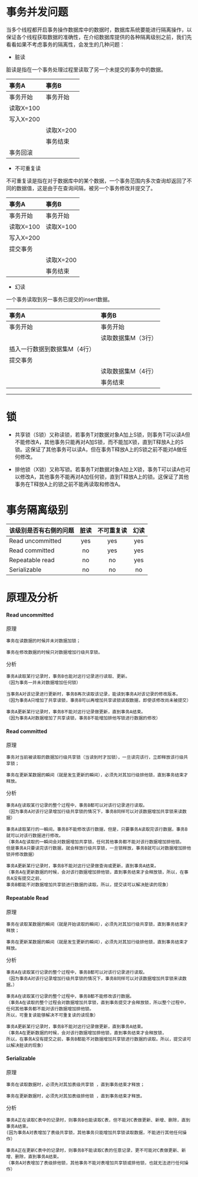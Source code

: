 # 事务并发问题

当多个线程都开启事务操作数据库中的数据时，数据库系统要能进行隔离操作，以保证各个线程获取数据的准确性，在介绍数据库提供的各种隔离级别之前，我们先看看如果不考虑事务的隔离性，会发生的几种问题：

* 脏读

脏读是指在一个事务处理过程里读取了另一个未提交的事务中的数据。

| 事务A | 事务B |
| :--- | :--- |
| 事务开始 | 事务开始 |
| 读取X=100 |  |
| 写入X=200 |  |
|  | 读取X=200 |
|  | 事务结束 |
| 事务回滚 |  |

* 不可重复读

不可重复读是指在对于数据库中的某个数据，一个事务范围内多次查询却返回了不同的数据值，这是由于在查询间隔，被另一个事务修改并提交了。

| 事务A | 事务B |
| :--- | :--- |
| 事务开始 | 事务开始 |
| 读取X=100 | 读取X=100 |
| 写入X=200 |  |
| 提交事务 |  |
|  | 读取X=200 |
|  | 事务结束 |

* 幻读

一个事务读取到另一事务已提交的insert数据。

| 事务A | 事务B |
| :--- | :--- |
| 事务开始 | 事务开始 |
|  | 读取数据集M（3行） |
| 插入一行数据到数据集M（4行） |  |
| 提交事务 |  |
|  | 读取数据集M（4行） |
|  | 事务结束 |

---

# 锁

* 共享锁（S锁）又称读锁，若事务T对数据对象A加上S锁，则事务T可以读A但不能修改A，其他事务只能再对A加S锁，而不能加X锁，直到T释放A上的S 锁。这保证了其他事务可以读A，但在事务T释放A上的S锁之前不能对A做任何修改。

* 排他锁（X锁）又称写锁。若事务T对数据对象A加上X锁，事务T可以读A也可以修改A，其他事务不能再对A加任何锁，直到T释放A上的锁。这保证了其他事务在T释放A上的锁之前不能再读取和修改A。

# 事务隔离级别

| 该级别是否有右侧的问题 | 脏读 | 不可重复读 | 幻读 |
| :--- | :---: | :---: | :---: |
| Read uncommitted | yes | yes | yes |
| Read committed | no | yes | yes |
| Repeatable read | no | no | yes |
| Serializable | no | no | no |

# 原理及分析

#### Read uncommitted

原理

```
事务在读数据的时候并未对数据加锁；

事务在修改数据的时候只对数据增加行级共享锁。
```

分析

```
事务A读取某行记录时，事务B也能对这行记录进行读取、更新。
（因为事务一并未对数据增加任何锁）

当事务A对该记录进行更新时，事务B再次读取该记录，能读到事务A对该记录的修改版本。
（因为事务A只增加了共享读锁，事务B可以再增加共享读锁读取数据，即使该修改尚未被提交）

事务A更新某行记录时，事务B不能对这行记录做更新，直到事务A结束。
（因为事务A对数据增加了共享读锁，事务B不能增加排他写锁进行数据的修改）
```

#### Read committed

原理

```
事务对当前被读取的数据加行级共享锁（当读到时才加锁），一旦读完该行，立即释放该行级共享锁；

事务在更新某数据的瞬间（就是发生更新的瞬间），必须先对其加行级排他锁，直到事务结束才释放。
```

分析

```
事务A在读取某行记录的整个过程中，事务B都可以对该行记录进行读取。
（因为事务A对该行记录增加行级共享锁的情况下，事务B同样可以对该数据增加共享锁来读数据）

事务A读取某行的一瞬间，事务B不能修改该行数据，但是，只要事务A读取完该行数据，事务B就可以对该行数据进行修改。
（事务A在读取的一瞬间会对数据增加共享锁，任何其他事务都不能对该行数据增加排他锁。
但是事务A只要读完该行数据，就会释放行级共享锁，一旦锁释放，事务B就可以对数据增加排他锁并修改数据）

事务A更新某行记录时，事务B不能对这行记录做查询或更新，直到事务A结束。
（事务A在更新数据的时候，会对该行数据增加排他锁，直到事务结束才会释放锁，所以，在事务A没有提交之前，
事务B都能不对数据增加共享锁进行数据的读取。所以，提交读可以解决脏读的现象）
```

#### Repeatable Read

原理

```
事务在读取某数据的瞬间（就是开始读取的瞬间），必须先对其加行级共享锁，直到事务结束才释放；

事务在更新某数据的瞬间（就是发生更新的瞬间），必须先对其加行级排他锁，直到事务结束才释放。
```

分析

```
事务A在读取某行记录的整个过程中，事务B都可以对该行记录进行读取。
（因为事务A对该行记录增加行级共享锁的情况下，事务B同样可以对该数据增加共享锁来读数据。）

事务A在读取某行记录的整个过程中，事务B都不能修改该行数据。
（事务A在读取的整个过程会对数据增加共享锁，直到事务提交才会释放锁，所以整个过程中，任何其他事务都不能对该行数据增加排他锁。
所以，可重复读能够解决不可重复读的读现象）

事务A更新某行记录时，事务B不能对这行记录做更新，直到事务A结束。
（事务A在更新数据的时候，会对该行数据增加排他锁，直到事务结束才会释放锁，
所以，在事务A没有提交之前，事务B都能不对数据增加共享锁进行数据的读取。所以，提交读可以解决脏读的现象）
```

#### Serializable

原理

```
事务在读取数据时，必须先对其加表级共享锁 ，直到事务结束才释放；

事务在更新数据时，必须先对其加表级排他锁 ，直到事务结束才释放。
```

分析

```
事务A正在读取C表中的记录时，则事务B也能读取C表，但不能对C表做更新、新增、删除，直到事务A结束。
(因为事务A对表增加了表级共享锁，其他事务只能增加共享锁读取数据，不能进行其他任何操作）

事务A正在更新C表中的记录时，则事务B不能读取C表的任意记录，更不可能对C表做更新、新增、删除，直到事务A结束。
（事务A对表增加了表级排他锁，其他事务不能对表增加共享锁或排他锁，也就无法进行任何操作）
```



